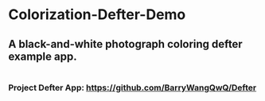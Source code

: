 # Colorization-Defter-Demo
## A black-and-white photograph coloring defter example app.

<img src = 'https://s3.bmp.ovh/imgs/2021/09/56148c68f8eefb58.jpg'  alt=""/>

### Project Defter App: https://github.com/BarryWangQwQ/Defter